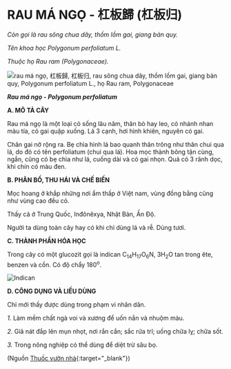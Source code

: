 # RAU MÁ NGỌ - 杠板歸 (杠板归)

*Còn gọi là rau sông chua dây, thồm lồm gai, giang bản quy.*

*Tên khoa học Polygonum perfoliatum L.*

*Thuộc họ Rau ram (Polygonaceae).*

![rau má ngọ, 杠板歸, 杠板归, rau sông chua dây, thồm lồm gai, giang bản quy, Polygonum perfoliatum L., họ Rau ram, Polygonaceae](/imgs/caythuoc/dtl/rau-ma-ngo.jpg)

***Rau má ngọ - Polygonum perfoliatum***

**A. MÔ TẢ CÂY**

Rau má ngọ là một loại cỏ sống lâu năm, thân bò hay leo, có nhánh nhan màu tía, có gai quặp xuống. Lá 3 cạnh, hơi hình khiên, nguyên có gai.

Chân gai nở rộng ra. Bẹ chìa hình lá bao quanh thân trông như thân chui qua lá, do đó có tên perfoliatum (chui qua lá). Hoa mọc thành bông tận cùng, ngắn, cũng có bẹ chìa như lá, cuống dài và có gai nhọn. Quả có 3 rãnh dọc, khi chín có màu đen.

**B. PHÂN BỐ, THU HÁI VÀ CHẾ BIẾN**

Mọc hoang ở khắp những nơi ẩm thấp ở Việt nam, vùng đồng bằng cũng như vùng cao đều có.

Thấy cả ở Trung Quốc, Inđônêxya, Nhật Bản, Ấn Độ.

Người ta dùng toàn cây hay có khi chỉ dùng lá và rễ. Dùng tươi.

**C. THÀNH PHẦN HÓA HỌC**

Trong cây có một glucozit gọi là indican C<sub>14</sub>H<sub>17</sub>O<sub>6</sub>N, 3H<sub>2</sub>O tan trong ête, benzen và cồn. Có độ chẩy 180<sup>o</sup>.

![Indican](/imgs/caythuoc/dtl/rau-ma-ngo-2.jpg)

**D. CÔNG DỤNG VÀ LIỀU DÙNG**

Chỉ mới thấy được dùng trong phạm vi nhân dân.

*1.* Làm mềm chất ngà voi và xương để uốn nắn và nhuộm màu.

*2.* Giã nát đắp lên mụn nhọt, nơi rắn cắn; sắc rửa trĩ; uống chữa lỵ; chữa sốt.

*3.* Trong nông nghiệp có thể dùng để diệt trừ sâu bọ.


(Nguồn [Thuốc vườn nhà](http://thuocvuonnha.com){:target="_blank"})